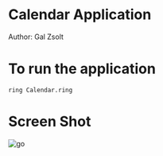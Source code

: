 Calendar Application
====================

Author: Gal Zsolt

# To run the application

	ring Calendar.ring

# Screen Shot

![go](https://raw.githubusercontent.com/ring-lang/ring/master/applications/calendar/appscreenshot.png)


